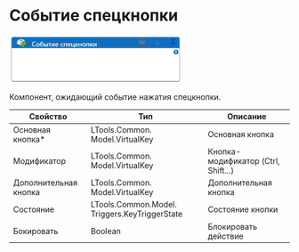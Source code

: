# Событие спецкнопки

![](<../../../../.gitbook/assets/image (105).png>)



Компонент, ожидающий событие нажатия спецкнопки.

| Свойство              | Тип                                           | Описание                            |
| --------------------- | --------------------------------------------- | ----------------------------------- |
| Основная кнопка\*     | LTools.Common. Model.VirtualKey               | Основная кнопка                     |
| Модификатор           | LTools.Common. Model.VirtualKey               | Кнопка-модификатор (Ctrl, Shift...) |
| Дополнительная кнопка | LTools.Common. Model.VirtualKey               | Дополнительная кнопка               |
| Состояние             | LTools.Common.Model. Triggers.KeyTriggerState | Состояние кнопки                    |
| Бокировать            | Boolean                                       | Блокировать действие                |

